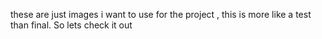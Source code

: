 these are just images i want to use for the project , this is more like a test than final. So lets check it out
